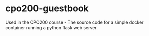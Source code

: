 # cpo200-guestbook
Used in the CPO200 course - The source code for a simple docker container running a python flask web server.
